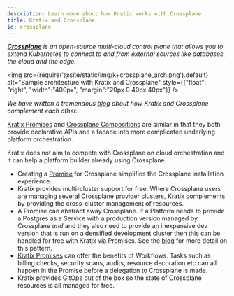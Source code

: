 ```yaml
---
description: Learn more about how Kratix works with Crossplane
title: Kratix and Crossplane
id: crossplane
---
```


_**[Crossplane](https://www.crossplane.io/)** is an open-source multi-cloud control plane that allows you to extend Kubernetes to connect to and from external sources like databases, the cloud and the edge._

<img
src={require('@site/static/img/k+crossplane_arch.png').default}
alt="Sample architecture with Kratix and Crossplane"
style={{"float": "right", "width":"400px", "margin":"20px 0 40px 40px"}}
/>

_We have written a tremendous [blog](https://www.syntasso.io/post/building-your-platform-your-way-with-crossplane-and-kratix) about how Kratix and Crossplane complement each other._

[Kratix Promises](../reference/promises/intro) and [Crossplane Compositions](https://docs.crossplane.io/v1.13/concepts/compositions/) are similar in that they both provide declarative APIs and a facade into more complicated underlying platform orchestration.

Kratix does not aim to compete with Crossplane on cloud orchestration and it can help a platform builder already using Crossplane.

- Creating a [Promise](../reference/promises/intro) for
  Crossplane simplifies the Crossplane installation experience.
- Kratix provides multi-cluster
  support for
  free. Where Crossplane users are managing several Crossplane provider
  clusters, Kratix complements by providing the cross-cluster management of
  resources.
- A Promise can abstract away Crossplane. If a Platform needs to provide a
  Postgres as a Service with a production version managed by Crossplane _and_
  and they also need to provide an inexpensive dev version that is run on a
  densified development cluster then this can be handled for free with Kratix
  via Promises. See the
  [blog](https://www.syntasso.io/post/building-your-platform-your-way-with-crossplane-and-kratix)
  for more detail on this pattern.
- [Kratix Promises](../reference/promises/intro) can offer the
  benefits of Workflows. Tasks such as billing checks, security scans, audits,
  resource decoration etc can all happen in the Promise before a delegation to
  Crossplane is made.
- Kratix provides GitOps out of the box so the state of Crossplane resources is
  all managed for free.
